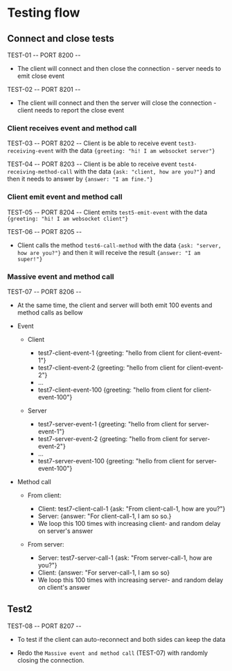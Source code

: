 # Testing flow

## Connect and close tests

TEST-01
-- PORT 8200 --
- The client will connect and then close the connection - server needs to emit close event

TEST-02
-- PORT 8201 --
- The client will connect and then the server will close the connection - client needs to report the close event


### Client receives event and method call
TEST-03
-- PORT 8202 --
Client is be able to receive event `test3-receiving-event` with the data `{greeting: "hi! I am websocket server"}`

TEST-04
-- PORT 8203 --
Client is be able to receive event `test4-receiving-method-call` with the data `{ask: "client, how are you?"}` and then it needs to answer by `{answer: "I am fine."}`

### Client emit event and method call
TEST-05
-- PORT 8204 --
Client emits `test5-emit-event` with the data `{greeting: "hi! I am websocket client"}`

TEST-06
-- PORT 8205 --
- Client calls the method `test6-call-method` with the data `{ask: "server, how are you?"}` and then it will receive the result `{answer: "I am super!"}`



### Massive event and method call

TEST-07
-- PORT 8206 --
- At the same time, the client and server will both emit 100 events and method calls as bellow

- Event
  - Client
    - test7-client-event-1 {greeting: "hello from client for client-event-1"}
    - test7-client-event-2  {greeting: "hello from client for client-event-2"}
    - ...
    - test7-client-event-100  {greeting: "hello from client for client-event-100"}

  - Server
    - test7-server-event-1  {greeting: "hello from client for server-event-1"}
    - test7-server-event-2 {greeting: "hello from client for server-event-2"}
    - ...
    - test7-server-event-100 {greeting: "hello from client for server-event-100"}

- Method call
  - From client:
    - Client: test7-client-call-1 {ask: "From client-call-1, how are you?"}
    - Server: {answer: "For client-call-1, I am so so.}
    - We loop this 100 times with increasing client-<number> and random delay on server's answer

  - From server:
    - Server: test7-server-call-1 {ask: "From server-call-1, how are you?"}
    - Client: {answer: "For server-call-1, I am so so}
    - We loop this 100 times with  increasing server-<number> and random delay on client's answer

## Test2

TEST-08
-- PORT 8207 --

- To test if the client can auto-reconnect and both sides can keep the data

- Redo the `Massive event and method call` (TEST-07) with randomly closing the connection.